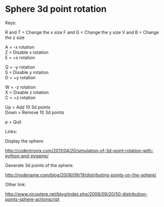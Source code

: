 Sphere 3d point rotation
========================
  
Keys:  
 
R and T = Change the x size
F and G = Change the y size
V and B = Change the z size
 
A = -x rotation  
Z = Disable x rotation  
E = +x rotation
  
Q = -y rotation  
S = Disable y rotation  
D = +y rotation
  
W = -z rotation  
X = Disable z rotation  
C = +z rotation
  
Up = Add 10 3d points  
Down = Remove 10 3d points  
  
p = Quit  
  
Links:  

Display the sphere:   
  
http://codentronix.com/2011/04/20/simulation-of-3d-point-rotation-with-python-and-pygame/
  
Generate 3d points of the sphere:
  
http://nodename.com/blog/2008/09/19/distributing-points-on-the-sphere/
  
Other link:  
  
http://www.nicoptere.net/blog/index.php/2008/09/20/50-distribution-points-sphere-actionscript
